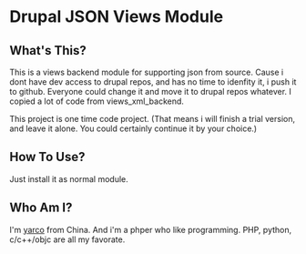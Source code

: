 Drupal JSON Views Module
========================

What's This?
------------
This is a views backend module for supporting json from source.
Cause i dont have dev access to drupal repos, and has no time to idenfity it, i push it to github.
Everyone could change it and move it to drupal repos whatever. I copied a lot of code from views_xml_backend.

This project is one time code project. 
(That means i will finish a trial version, and leave it alone. You could certainly continue it by your choice.)

How To Use?
---------------
Just install it as normal module.

Who Am I?
---------
I'm [yarco][me] from China. And i'm a phper who like programming.
PHP, python, c/c++/objc are all my favorate.

[home]:http://github.com/yarcowang/
[me]:http://yco.bbish.net


